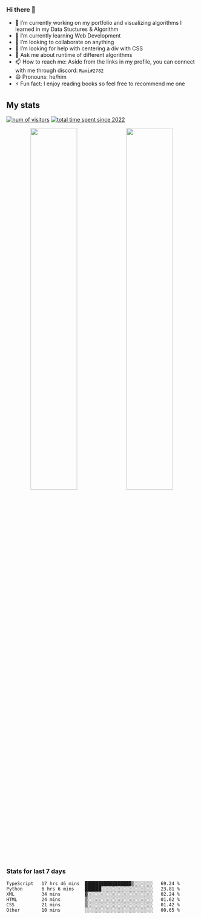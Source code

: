 ### Hi there 👋
- 🔭 I’m currently working on my portfolio and visualizing algorithms I learned in my Data Stuctures & Algorithm
- 🌱 I’m currently learning Web Development
- 👯 I’m looking to collaborate on anything
- 🤔 I’m looking for help with centering a div with CSS
- 💬 Ask me about runtime of different algorithms
- 📫 How to reach me: Aside from the links in my profile, you can connect with me through discord: `Rami#2782`
- 😄 Pronouns: he/him
- ⚡ Fun fact: I enjoy reading books so feel free to recommend me one
<!--
[![Readme Card](https://github-readme-stats.vercel.app/api/pin/?username=psycho-baller&repo=psycho-baller)](https://github.com/psycho-baller/psycho-baller)
-->

## My stats
[![num of visitors](https://visitor-badge.glitch.me/badge?page_id=psycho-baller.visitor-badge&left_text=Hello%20visitor%20number)](https://www.youtube.com/watch?v=dQw4w9WgXcQ)
[![total time spent since 2022](https://wakatime.com/badge/user/33addb7e-f5e6-470b-a55b-0a8babc62ebb.svg)](https://wakatime.com/@psychoballer)
<p float="left" align="center">
  <img src="https://github-readme-stats.vercel.app/api?username=psycho-baller&show_icons=true&count_private=true&hide_border=true&include_all_commits=true&theme=blue-green" width="49.5%" />
  <img src="https://github-readme-stats.vercel.app/api/top-langs/?username=psycho-baller&layout=compact&langs_count=6&theme=blue-green&hide_border=true" width="49.5%" /> 
</p>

### Stats for last 7 days
<!--START_SECTION:waka-->

```text
TypeScript   17 hrs 46 mins  █████████████████▒░░░░░░░   69.24 %
Python       6 hrs 6 mins    ██████░░░░░░░░░░░░░░░░░░░   23.81 %
XML          34 mins         ▓░░░░░░░░░░░░░░░░░░░░░░░░   02.24 %
HTML         24 mins         ▒░░░░░░░░░░░░░░░░░░░░░░░░   01.62 %
CSS          21 mins         ▒░░░░░░░░░░░░░░░░░░░░░░░░   01.42 %
Other        10 mins         ░░░░░░░░░░░░░░░░░░░░░░░░░   00.65 %
```

<!--END_SECTION:waka-->

